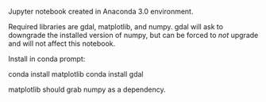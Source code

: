 Jupyter notebook created in Anaconda 3.0 environment.

Required libraries are gdal, matplotlib, and numpy. gdal will ask to
downgrade the installed version of numpy, but can be forced to *not*
upgrade and will not affect this notebook.

Install in conda prompt:

conda install matplotlib
conda install gdal

matplotlib should grab numpy as a dependency.
